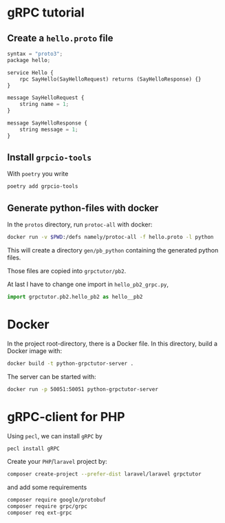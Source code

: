 # gRPC tutorial

## Create a `hello.proto` file
```python
syntax = "proto3";
package hello;

service Hello {
    rpc SayHello(SayHelloRequest) returns (SayHelloResponse) {}
}

message SayHelloRequest {
    string name = 1;
}

message SayHelloResponse {
    string message = 1;
}
```

## Install `grpcio-tools`
With `poetry` you write
```bash
poetry add grpcio-tools
```

## Generate python-files with docker
In the `protos` directory, run `protoc-all` with docker:
```bash
docker run -v $PWD:/defs namely/protoc-all -f hello.proto -l python
```
This will create a directory `gen/pb_python` containing the generated python files.

Those files are copied into `grpctutor/pb2`.

At last I have to change one import in `hello_pb2_grpc.py`,
```python
import grpctutor.pb2.hello_pb2 as hello__pb2
```

# Docker
In the project root-directory, there is a Docker file.
In this directory, build a Docker image with:
```bash
docker build -t python-grpctutor-server .
```
The server can be started with:
```bash
docker run -p 50051:50051 python-grpctutor-server
```

# gRPC-client for PHP
Using `pecl`, we can install `gRPC` by
```bash
pecl install gRPC
```

Create your `PHP`/`laravel` project by:
```bash
composer create-project --prefer-dist laravel/laravel grpctutor
```
and add some requirements
```bash
composer require google/protobuf
composer require grpc/grpc
composer req ext-grpc
```
